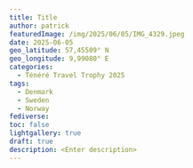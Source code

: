 ```yaml
---
title: Title
author: patrick
featuredImage: /img/2025/06/05/IMG_4329.jpeg
date: 2025-06-05
geo_latitude: 57,45509° N
geo_longitude: 9,99080° E
categories:
  - Ténéré Travel Trophy 2025
tags:
  - Denmark
  - Sweden
  - Norway
fediverse:
toc: false
lightgallery: true
draft: true
description: <Enter description>
---
```


<!--more-->

